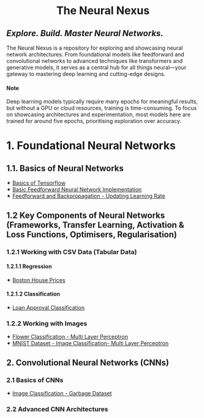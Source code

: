 # <p align="center">The Neural Nexus</p>
## <i>Explore. Build. Master Neural Networks.</i>

The Neural Nexus is a repository for exploring and showcasing neural network architectures. From foundational models 
like feedforward and convolutional networks to advanced techniques like transformers and generative models, it serves as 
a central hub for all things neural—your gateway to mastering deep learning and cutting-edge designs.

#### Note
Deep learning models typically require many epochs for meaningful results, but without a GPU or cloud resources, 
training is time-consuming. To focus on showcasing architectures and experimentation, most models here are trained for 
around five epochs, prioritising exploration over accuracy.

# 1. Foundational Neural Networks
## 1.1. Basics of Neural Networks
✦ [Basics of Tensorflow]() <br/>
✦ [Basic Feedforward Neural Network Implementation](a.%20Jupyter%20Notebooks/Basic%20Feedforward%20Neural%20Network%20Implementation.ipynb)<br/>
✦ [Feedforward and Backpropagation - Updating Learning Rate](a.%20Jupyter%20Notebooks/Feedforward%20and%20Backpropagation%20-%20Updating%20Learning%20Rate.ipynb)<br/>

## 1.2 Key Components of Neural Networks (Frameworks, Transfer Learning, Activation & Loss Functions, Optimisers, Regularisation)
### 1.2.1 Working with CSV Data (Tabular Data)
#### 1.2.1.1 Regression
✦ [Boston House Prices](a.%20Jupyter%20Notebooks/Boston%20House%20Prices%20-%20Regression.ipynb)<br />

#### 1.2.1.2 Classification
✦ [Loan Approval Classification](a.%20Jupyter%20Notebooks/Loan%20Approval%20Classification.ipynb)<br/>

### 1.2.2 Working with Images
✦ [Flower Classification - Multi Layer Perceptron](a.%20Jupyter%20Notebooks/Image%20Classification%20-%20Flowers%20Dataset%20-%20Multi%20Layer%20Percepton.ipynb)<br/>
✦ [MNIST Dataset - Image Classification- Multi Layer Perceptron](a.%20Jupyter%20Notebooks/Image%20Classification%20-%20MNIST%20Dataset%20-%20Multi%20Layer%20Perceptron.ipynb) <br />

## 2. Convolutional Neural Networks (CNNs)  
### 2.1 Basics of CNNs
✦ [Image Classification - Garbage Dataset](a.%20Jupyter%20Notebooks/Image%20Classification%20-%20Garbage%20Dataset%20-%20CNN.ipynb)<br />

### 2.2 Advanced CNN Architectures 
